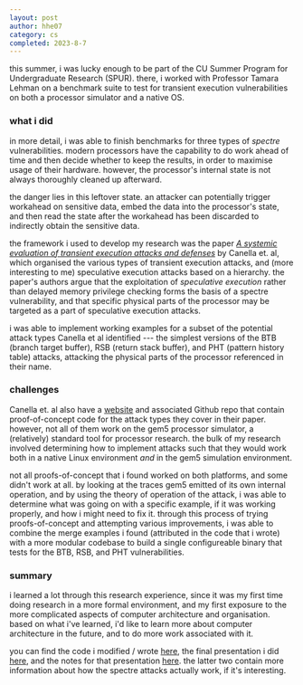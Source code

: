 ```yaml
---
layout: post
author: hhe07
category: cs
completed: 2023-8-7
---
```


this summer, i was lucky enough to be part of the CU Summer Program for Undergraduate Research (SPUR). there, i worked with Professor Tamara Lehman on a benchmark suite to test for transient execution vulnerabilities on both a processor simulator and a native OS.

### what i did

in more detail, i was able to finish benchmarks for three types of *spectre* vulnerabilities. modern processors have the capability to do work ahead of time and then decide whether to keep the results, in order to maximise usage of their hardware. however, the processor's internal state is not always thoroughly cleaned up afterward. 

the danger lies in this leftover state. an attacker can potentially trigger workahead on sensitive data, embed the data into the processor's state, and then read the state after the workahead has been discarded to indirectly obtain the sensitive data. 

the framework i used to develop my research was the paper [*A systemic evaluation of transient execution attacks and defenses*](https://www.usenix.org/conference/usenixsecurity19/presentation/canella) by Canella et. al, which organised the various types of transient execution attacks, and (more interesting to me) speculative execution attacks based on a hierarchy. the paper's authors argue that the exploitation of *speculative execution* rather than delayed memory privilege checking forms the basis of a spectre vulnerability, and that specific physical parts of the processor may be targeted as a part of speculative execution attacks.

i was able to implement working examples for a subset of the potential attack types Canella et al identified --- the simplest versions of the BTB (branch target buffer), RSB (return stack buffer), and PHT (pattern history table) attacks, attacking the physical parts of the processor referenced in their name.

### challenges

Canella et. al also have a [website](https://transient.fail) and associated Github repo that contain proof-of-concept code for the attack types they cover in their paper. however, not all of them work on the gem5 processor simulator, a (relatively) standard tool for processor research. the bulk of my research involved determining how to implement attacks such that they would work both in a native Linux environment *and* in the gem5 simulation environment. 

not all proofs-of-concept that i found worked on both platforms, and some didn't work at all. by looking at the traces gem5 emitted of its own internal operation, and by using the theory of operation of the attack, i was able to determine what was going on with a specific example, if it was working properly, and how i might need to fix it. through this process of trying proofs-of-concept and attempting various improvements, i was able to combine the merge examples i found (attributed in the code that i wrote) with a more modular codebase to build a single configureable binary that tests for the BTB, RSB, and PHT vulnerabilities.

### summary
i learned a lot through this research experience, since it was my first time doing research in a more formal environment, and my first exposure to the more complicated aspects of computer architecture and organisation. based on what i've learned, i'd like to learn more about computer architecture in the future, and to do more work associated with it.


you can find the code i modified / wrote [here](https://github.com/hhe07/spectre-benchmarks), the final presentation i did [here](/assets/pdf/spur_final_ge%20(2).pdf), and the notes for that presentation [here](/assets/pdf/slides_compact.pdf). the latter two contain more information about how the spectre attacks actually work, if it's interesting.

